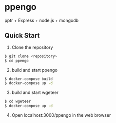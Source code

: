 # ppengo

pptr + Express + node.js + mongodb

## Quick Start
1. Clone the repository
```bash
$ git clone <repository>
$ cd ppengo
```

2. build and start ppengo
```bash
$ docker-compose build
$ docker-compose up -d
```

3. build and start wgeteer 
```bash
$ cd wgeteer
$ docker-compose up -d
```

4. Open localhost:3000/ppengo in the web browser
